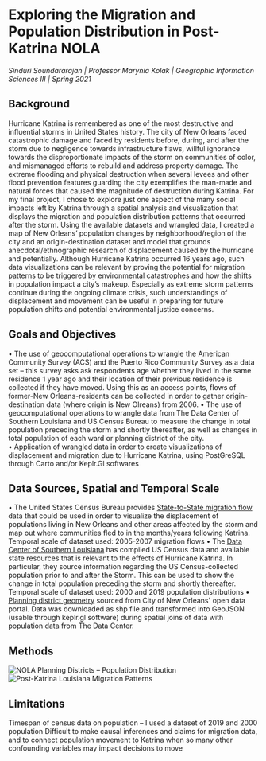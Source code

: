 # Exploring the Migration and Population Distribution in Post-Katrina NOLA
*Sinduri Soundararajan | Professor Marynia Kolak | Geographic Information Sciences III | Spring 2021*

## Background
  Hurricane Katrina is remembered as one of the most destructive and influential storms in United States history. The city of New Orleans faced catastrophic damage and faced by residents before, during, and after the storm due to negligence towards infrastructure flaws, willful ignorance towards the disproportionate impacts of the storm on communities of color, and mismanaged efforts to rebuild and address property damage. The extreme flooding and physical destruction when several levees and other flood prevention features guarding the city exemplifies the man-made and natural forces that caused the magnitude of destruction during Katrina. For my final project, I chose to explore just one aspect of the many social impacts left by Katrina through a spatial analysis and visualization that displays the migration and population distribution patterns that occurred after the storm. Using the available datasets and wrangled data, I created  a map of New Orleans’ population changes by neighborhood/region of the city and an origin-destination dataset and model that grounds anecdotal/ethnographic research of displacement caused by the hurricane and potentially. Although Hurricane Katrina occurred 16 years ago, such data visualizations can be relevant by proving the potential for migration patterns to be triggered by environmental catastrophes and how the shifts in population impact a city’s makeup. Especially as extreme storm patterns continue during the ongoing climate crisis, such understandings of displacement and movement can be useful in preparing for future population shifts and potential environmental justice concerns.

## Goals and Objectives
•  The use of geocomputational operations to wrangle the American Community Survey (ACS) and the Puerto Rico Community Survey as a data set – this survey asks  ask respondents age whether they lived in the same residence 1 year ago and their location of their previous residence is collected if they have moved. Using this as an access points, flows of former-New Orleans-residents can be collected in order to gather origin-destination data (where origin is New Olreans) from 2006. 
• The use of geocomputational operations to wrangle data from The Data Center of Southern Louisiana and US Census Bureau to measure the change in total population preceding the storm and shortly thereafter, as well as changes in total population of each ward or planning district of the city.  
• Application of wrangled data in order to create visualizations of displacement and migration due to Hurricane Katrina, using PostGreSQL through Carto and/or Keplr.Gl softwares

## Data Sources, Spatial and Temporal Scale
• The United States Census Bureau provides [State-to-State migration flow](https://www.census.gov/data/tables/time-series/demo/geographic-mobility/state-to-state-migration.html) data that could be used in order to visualize the displacement of populations living in New Orleans and other areas affected by the storm and map out where communities fled to in the months/years following Katrina. 
    Temporal scale of dataset used: 2005-2007 migration flows
• The [Data Center of Southern Louisiana](https://www.datacenterresearch.org/data-resources/who-lives-in-new-orleans-now/) has compiled US Census data and available state resources that is relevant to the effects of Hurricane Katrina. In particular, they source information regarding the US Census-collected population prior to and after the Storm. This can be used to show the change in total population preceding the storm and shortly thereafter.
    Temporal scale of dataset used: 2000 and 2019 population distributions 
• [Planning district geometry](https://portal-nolagis.opendata.arcgis.com/datasets/planning-districts?geometry=-90.354%2C29.907%2C-89.401%2C30.115) sourced from City of New Orleans' open data portal. Data was downloaded as shp file and transformed into GeoJSON (usable through keplr.gl software) during spatial joins of data with population data from The Data Center. 

## Methods 
![NOLA Planning Districts – Population Distribution](https://github.com/sindu-ri/gis3final/blob/main/GISIIIFinal%20Methods%201.png)
![Post-Katrina Louisiana Migration Patterns](https://github.com/sindu-ri/gis3final/blob/main/GISIIIFinal%20Methods%202.png)

 
## Limitations 
Timespan of census data on population – I used a dataset of 2019 and 2000 population
Difficult to make causal inferences and claims for migration data, and to connect population movement to Katrina when so many other confounding variables may impact decisions to move  
